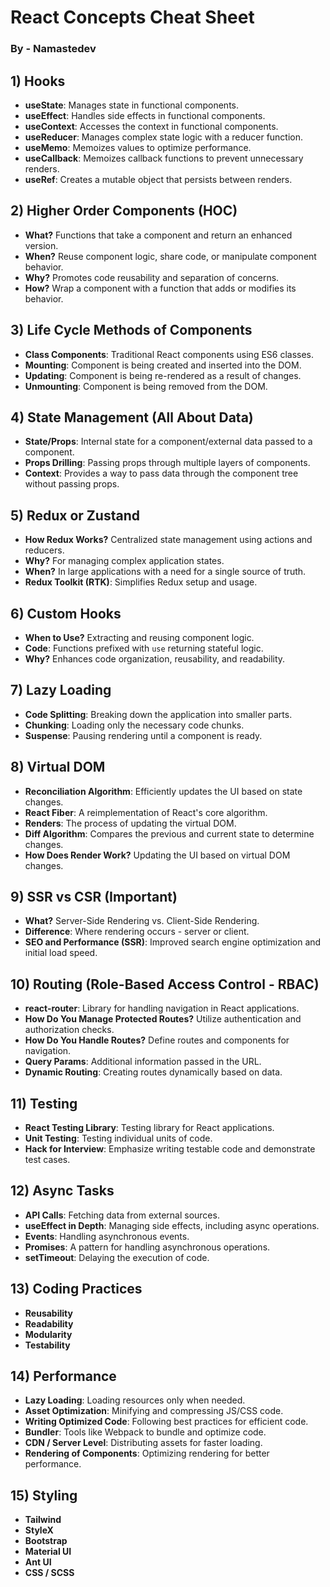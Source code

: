 # React Concepts Cheat Sheet
### By - Namastedev

## 1) Hooks
- **useState**: Manages state in functional components.
- **useEffect**: Handles side effects in functional components.
- **useContext**: Accesses the context in functional components.
- **useReducer**: Manages complex state logic with a reducer function.
- **useMemo**: Memoizes values to optimize performance.
- **useCallback**: Memoizes callback functions to prevent unnecessary renders.
- **useRef**: Creates a mutable object that persists between renders.

## 2) Higher Order Components (HOC)
- **What?** Functions that take a component and return an enhanced version.
- **When?** Reuse component logic, share code, or manipulate component behavior.
- **Why?** Promotes code reusability and separation of concerns.
- **How?** Wrap a component with a function that adds or modifies its behavior.

## 3) Life Cycle Methods of Components
- **Class Components**: Traditional React components using ES6 classes.
- **Mounting**: Component is being created and inserted into the DOM.
- **Updating**: Component is being re-rendered as a result of changes.
- **Unmounting**: Component is being removed from the DOM.

## 4) State Management (All About Data)
- **State/Props**: Internal state for a component/external data passed to a component.
- **Props Drilling**: Passing props through multiple layers of components.
- **Context**: Provides a way to pass data through the component tree without passing props.

## 5) Redux or Zustand
- **How Redux Works?** Centralized state management using actions and reducers.
- **Why?** For managing complex application states.
- **When?** In large applications with a need for a single source of truth.
- **Redux Toolkit (RTK)**: Simplifies Redux setup and usage.

## 6) Custom Hooks
- **When to Use?** Extracting and reusing component logic.
- **Code**: Functions prefixed with `use` returning stateful logic.
- **Why?** Enhances code organization, reusability, and readability.

## 7) Lazy Loading
- **Code Splitting**: Breaking down the application into smaller parts.
- **Chunking**: Loading only the necessary code chunks.
- **Suspense**: Pausing rendering until a component is ready.

## 8) Virtual DOM
- **Reconciliation Algorithm**: Efficiently updates the UI based on state changes.
- **React Fiber**: A reimplementation of React's core algorithm.
- **Renders**: The process of updating the virtual DOM.
- **Diff Algorithm**: Compares the previous and current state to determine changes.
- **How Does Render Work?** Updating the UI based on virtual DOM changes.

## 9) SSR vs CSR (Important)
- **What?** Server-Side Rendering vs. Client-Side Rendering.
- **Difference**: Where rendering occurs - server or client.
- **SEO and Performance (SSR)**: Improved search engine optimization and initial load speed.

## 10) Routing (Role-Based Access Control - RBAC)
- **react-router**: Library for handling navigation in React applications.
- **How Do You Manage Protected Routes?** Utilize authentication and authorization checks.
- **How Do You Handle Routes?** Define routes and components for navigation.
- **Query Params**: Additional information passed in the URL.
- **Dynamic Routing**: Creating routes dynamically based on data.

## 11) Testing
- **React Testing Library**: Testing library for React applications.
- **Unit Testing**: Testing individual units of code.
- **Hack for Interview**: Emphasize writing testable code and demonstrate test cases.

## 12) Async Tasks
- **API Calls**: Fetching data from external sources.
- **useEffect in Depth**: Managing side effects, including async operations.
- **Events**: Handling asynchronous events.
- **Promises**: A pattern for handling asynchronous operations.
- **setTimeout**: Delaying the execution of code.

## 13) Coding Practices
- **Reusability**
- **Readability**
- **Modularity**
- **Testability**

## 14) Performance
- **Lazy Loading**: Loading resources only when needed.
- **Asset Optimization**: Minifying and compressing JS/CSS code.
- **Writing Optimized Code**: Following best practices for efficient code.
- **Bundler**: Tools like Webpack to bundle and optimize code.
- **CDN / Server Level**: Distributing assets for faster loading.
- **Rendering of Components**: Optimizing rendering for better performance.

## 15) Styling
- **Tailwind**
- **StyleX**
- **Bootstrap**
- **Material UI**
- **Ant UI**
- **CSS / SCSS**
